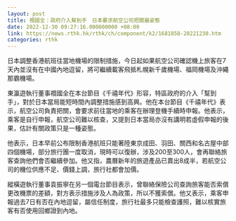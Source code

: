 ```yaml
---
layout: post
title: 禤國全：政府介入幫到手　日本要求航空公司把關屬姿態
date: 2022-12-30 09:27:16.000000000 +08:00
link: https://news.rthk.hk/rthk/ch/component/k2/1681858-20221230.htm
categories: rthk
---
```


日本調整香港航班往當地機場的限制措施，今日起如果航空公司確認機上旅客在7天內並沒有在中國內地逗留，將可繼續載客飛抵札幌新千歲機場、福岡機場及沖繩那霸機場。

東瀛遊執行董事禤國全在本台節目《千禧年代》形容，特區政府的介入「幫到手」，對於日本當局能短時間內調整措施感到高興。他在本台節目《千禧年代》表示，航空公司負責把關，會要求前往當地的乘客在辦理登機手續時申報。他表示，乘客是自行申報，航空公司難以核查，又提到日本當局亦沒有講明若虛假申報的後果，估計有關政策只是一種姿態。

他表示，日本早前公布限制香港航班只能著陸東京成田、羽田、關西和名古屋中部四個機場，部分旅行團一度取消，現時可以復辦，涉及200至300人，會再聯絡旅客查詢他們會否繼續參加。他又指，農曆新年的旅遊產品已賣出8成半，若航空公司的機位供應不足、價錢上調，旅行社都會加價。

縱橫遊執行董事袁振寧在另一個電台節目表示，曾聯絡保險公司查詢旅客能否索償更改機票的差額，對方表示措施涉及人為政策，所以不獲索償。他又表示，乘客申報過去7日有否在內地逗留，屬信任制度，旅行社最多只能檢查護照，難以核實旅客有否使用回鄉證到內地。
